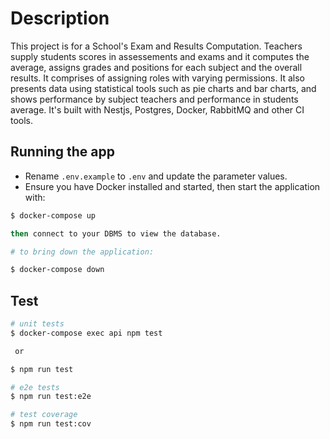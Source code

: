 # Description

This project is for a School's Exam and Results Computation. Teachers supply students scores in assessements and exams and it computes the average, assigns grades and positions for each subject and the overall results. It comprises of assigning roles with varying permissions. It also presents data using statistical tools such as pie charts and bar charts, and shows performance by subject teachers and performance in students average. It's built with Nestjs, Postgres, Docker, RabbitMQ and other CI tools.

## Running the app

- Rename `.env.example` to `.env` and update the parameter values.
- Ensure you have Docker installed and started, then start the application with: 

```bash
$ docker-compose up

then connect to your DBMS to view the database.

# to bring down the application:

$ docker-compose down
```

## Test

```bash
# unit tests
$ docker-compose exec api npm test 

 or 

$ npm run test

# e2e tests
$ npm run test:e2e

# test coverage
$ npm run test:cov
```
